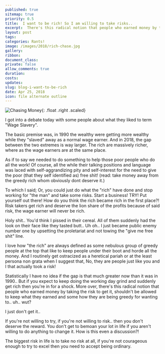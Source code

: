 ```yaml
---
published: true
sitemap: true
priority: 0.5
title:  I want to be rich! So I am willing to take risks..
excerpt:  There's this radical notion that people who earned money by taking the risk to get it, shouldn't be allowed to keep what they earned and some how they are being greedy for wanting to.. uh.. wut?
layout: post
tags:
categories: Rants!
image: /images/2018/rich-chase.jpg
gallery:
ribbon:
document_class:
private: false
allow_comments: true
duration:
costs:
updates:
slug: blog-i-want-to-be-rich
date: Apr 25, 2018
icon: file alternate outline
---
```



![Chasing Money](/images/2018/rich-chase.jpg){: .float .right .scaled}

I got into a debate today with some people about what they liked to term "Wage Slavery".

The basic premise was, in 1990 the wealthy were getting more wealthy while they "slaved" away as a normal wage earner.   And in 2018, the gap between the two extremes is way larger.  The rich are massively richer, where as the wage earners are at the same place.   
 
As if to say we needed to do something to help those poor people who do all the work!  Of course, all the while their talking positions and language was laced with self-aggrandizing pity and self-interest for the need to give the poor (that they self identified as) free shit! (read: take money away from the greedy rich whom obviously dont deserve it.)

To which I said;  Or, you could just do what the "rich" have done and stop working for "the man" and take some risks.  Start a business!  TRY!  Put yourself out there!  How do you think the rich became rich in the first place?!  Risk takers get rich and deserve the lion share of the profits because of said risk, the wage earner will never be rich.

Holy shit.. You'd think I pissed in their cereal.  All of them suddenly had the look on their face like they tasted butt.. Uh oh.. I just became public enemy number one by upsetting the proletariat and not towing the "give me free shit" line.

I love how "the rich" are always defined as some nebulous group of greedy people at the top that like to keep people under their boot and horde all the money.  And I routinely get ostracized as a heretical pariah or at the least persona non grata when I suggest that, No, they are people just like you and I that actually took a risk!  

Statistically I have no idea if the gap is that much greater now than it was in 1990..  But if you expect to keep doing the working day grind and suddenly get rich then you're in for a shock.  More over, there's this radical notion that people who earned money by taking the risk to get it, shouldn't be allowed to keep what they earned and some how they are being greedy for wanting to.. uh.. wut?

I just don't get it.. 

If you're not willing to try, if you're not willing to risk.. then you don't deserve the reward.  You don't get to bemoan your lot in life if you aren't willing to do anything to change it.   How is this even a discussion?!  

The biggest risk in life is to take no risk at all, if you're not courageous enough to try to excel then you need to accept being ordinary.


